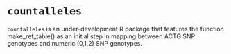 # `countalleles`

`countalleles` is an under-development R package that features the function make_ref_table() as an initial step in mapping between ACTG SNP genotypes and numeric (0,1,2) SNP genotypes.
